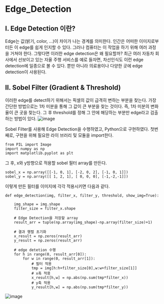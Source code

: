 # Edge_Detection

## I.	Edge Detection 이란?
Edge는 값(밝기, color, …)이 차이가 나는 경계를 의미한다. 인간은 어떠한 이미지로부터든 이 edge를 쉽게 인지할 수 있다. 그러나 컴퓨터는 이 작업을 하기 위해 여러 과정을 거쳐야 한다. 그렇다면 이러한 edge detection은 왜 필요할까? 최근 여러 자동차 회사에서 선보이고 있는 자율 주행 서비스를 예로 들자면, 차선인식도 이런 edge detection에 일종으로 볼 수 있다. 뿐만 아니라 의료용이나 다양한 곳에 edge detection이 사용된다.


## II.	Sobel Filter (Gradient & Threshold)
이러한 edge를 detect하기 위해서는 픽셀의 값이 급격히 변하는 부분을 찾는다. 가장 간단한 방법으로는 1차 미분을 통해 그 값이 큰 부분을 찾는 것이다. 즉, 1차 미분의 변화율이 큰 곳을 찾는다. 그 후 threshold를 정해 그 안에 해당하는 부분만 edge라고 검출하는 방법이 있다.
![image](https://github.com/SYiee/Edge_Detection/assets/79504024/27f5941f-4bcd-4dbb-84ee-78c171e6cc60)

Sobel Filter를 사용해 Edge Detection을 수행하였고, Python으로 구현하였다.
첫번째로, 구현을 위해 필요한 라이 브러리 및 모듈을 import한다.

```
from PIL import Image
import numpy as np
import matplotlib.pyplot as plt
```

그 후, x와 y방향으로 적용할 sobel 필터 array를 만든다.
```
sobel_x = np.array([[-1, 0, 1], [-2, 0, 2], [-1, 0, 1]])
sobel_y = np.array([[ 1, 2, 1], [ 0, 0, 0], [-1,-2,-1]])
```
이렇게 만든 필터를 이미지에 각각 적용시키면 다음과 같다.

```
def edge_detection(img, filter_x, filter_y, threshold, show_img=True):

    img_shape = img.shape
    filter_size = filter_x.shape

    # Edge Detection을 저장할 array
    result_arr = tuple(np.array(img_shape)-np.array(filter_size)+1)

    # 결과 행렬 초기화
    x_result = np.zeros(result_arr)
    y_result = np.zeros(result_arr)

    # edge detetion 수행
    for h in range(0, result_arr[0]):
        for w in range(0, result_arr[1]):
            # 필터 적용
            tmp = img[h:h+filter_size[0],w:w+filter_size[1]]
            # x축 적용
            x_result[h,w] = np.abs(np.sum(tmp*filter_x))
            # y축 적용
            y_result[h,w] = np.abs(np.sum(tmp*filter_y))
```

![image](https://github.com/SYiee/Edge_Detection/assets/79504024/560531a0-b45e-4671-8403-390eaee18ccb)


